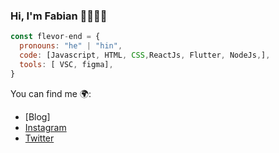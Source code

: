### Hi, I'm Fabian  👋🧑🏻‍💻
```js
const flevor-end = {
  pronouns: "he" | "hin",
  code: [Javascript, HTML, CSS,ReactJs, Flutter, NodeJs,],
  tools: [ VSC, figma],
}
```

You can find me 🌍:
- [Blog]
- [Instagram](https://www.instagram.com/flavisdevs/)
- [Twitter](https://twitter.com/fabianpedraza9)
<!--
**flevor-end/flevor-end** is a ✨ _special_ ✨ repository because its `README.md` (this file) appears on your GitHub profile.

Here are some ideas to get you started:

- 🔭 I’m currently working on ...
- 🌱 I’m currently learning ...
- 👯 I’m looking to collaborate on ...
- 🤔 I’m looking for help with ...
- 💬 Ask me about ...
- 📫 How to reach me: ...
- 😄 Pronouns: ...
- ⚡ Fun fact: ...
-->
